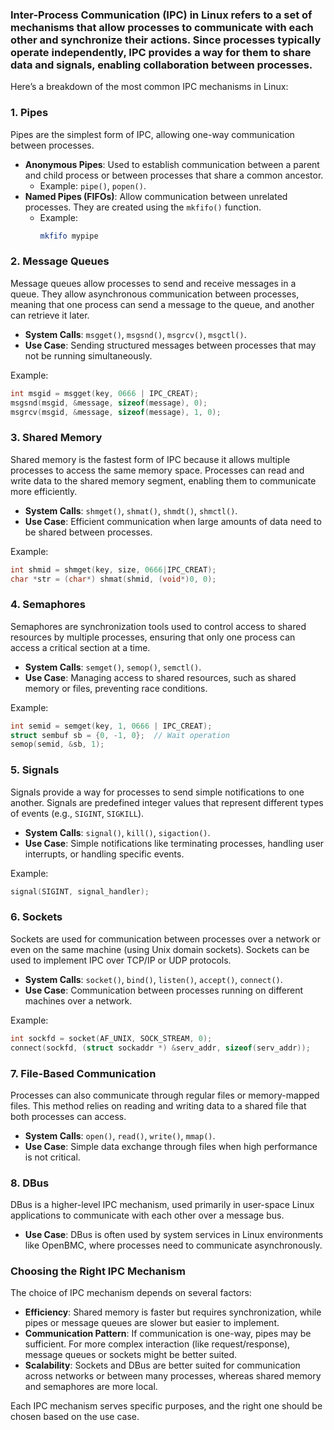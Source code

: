 ### Inter-Process Communication (IPC) in Linux refers to a set of mechanisms that allow processes to communicate with each other and synchronize their actions. Since processes typically operate independently, IPC provides a way for them to share data and signals, enabling collaboration between processes.

Here’s a breakdown of the most common IPC mechanisms in Linux:

### 1. **Pipes**
   Pipes are the simplest form of IPC, allowing one-way communication between processes.
   - **Anonymous Pipes**: Used to establish communication between a parent and child process or between processes that share a common ancestor.
     - Example: `pipe()`, `popen()`.
   - **Named Pipes (FIFOs)**: Allow communication between unrelated processes. They are created using the `mkfifo()` function.
     - Example:
       ```bash
       mkfifo mypipe
       ```

### 2. **Message Queues**
   Message queues allow processes to send and receive messages in a queue. They allow asynchronous communication between processes, meaning that one process can send a message to the queue, and another can retrieve it later.
   - **System Calls**: `msgget()`, `msgsnd()`, `msgrcv()`, `msgctl()`.
   - **Use Case**: Sending structured messages between processes that may not be running simultaneously.

   Example: 
   ```c
   int msgid = msgget(key, 0666 | IPC_CREAT);
   msgsnd(msgid, &message, sizeof(message), 0);
   msgrcv(msgid, &message, sizeof(message), 1, 0);
   ```

### 3. **Shared Memory**
   Shared memory is the fastest form of IPC because it allows multiple processes to access the same memory space. Processes can read and write data to the shared memory segment, enabling them to communicate more efficiently.
   - **System Calls**: `shmget()`, `shmat()`, `shmdt()`, `shmctl()`.
   - **Use Case**: Efficient communication when large amounts of data need to be shared between processes.

   Example:
   ```c
   int shmid = shmget(key, size, 0666|IPC_CREAT);
   char *str = (char*) shmat(shmid, (void*)0, 0);
   ```

### 4. **Semaphores**
   Semaphores are synchronization tools used to control access to shared resources by multiple processes, ensuring that only one process can access a critical section at a time.
   - **System Calls**: `semget()`, `semop()`, `semctl()`.
   - **Use Case**: Managing access to shared resources, such as shared memory or files, preventing race conditions.

   Example:
   ```c
   int semid = semget(key, 1, 0666 | IPC_CREAT);
   struct sembuf sb = {0, -1, 0};  // Wait operation
   semop(semid, &sb, 1);
   ```

### 5. **Signals**
   Signals provide a way for processes to send simple notifications to one another. Signals are predefined integer values that represent different types of events (e.g., `SIGINT`, `SIGKILL`).
   - **System Calls**: `signal()`, `kill()`, `sigaction()`.
   - **Use Case**: Simple notifications like terminating processes, handling user interrupts, or handling specific events.

   Example:
   ```c
   signal(SIGINT, signal_handler);
   ```

### 6. **Sockets**
   Sockets are used for communication between processes over a network or even on the same machine (using Unix domain sockets). Sockets can be used to implement IPC over TCP/IP or UDP protocols.
   - **System Calls**: `socket()`, `bind()`, `listen()`, `accept()`, `connect()`.
   - **Use Case**: Communication between processes running on different machines over a network.

   Example:
   ```c
   int sockfd = socket(AF_UNIX, SOCK_STREAM, 0);
   connect(sockfd, (struct sockaddr *) &serv_addr, sizeof(serv_addr));
   ```

### 7. **File-Based Communication**
   Processes can also communicate through regular files or memory-mapped files. This method relies on reading and writing data to a shared file that both processes can access.
   - **System Calls**: `open()`, `read()`, `write()`, `mmap()`.
   - **Use Case**: Simple data exchange through files when high performance is not critical.

### 8. **DBus**
   DBus is a higher-level IPC mechanism, used primarily in user-space Linux applications to communicate with each other over a message bus.
   - **Use Case**: DBus is often used by system services in Linux environments like OpenBMC, where processes need to communicate asynchronously.

### Choosing the Right IPC Mechanism
The choice of IPC mechanism depends on several factors:
- **Efficiency**: Shared memory is faster but requires synchronization, while pipes or message queues are slower but easier to implement.
- **Communication Pattern**: If communication is one-way, pipes may be sufficient. For more complex interaction (like request/response), message queues or sockets might be better suited.
- **Scalability**: Sockets and DBus are better suited for communication across networks or between many processes, whereas shared memory and semaphores are more local.

Each IPC mechanism serves specific purposes, and the right one should be chosen based on the use case.
